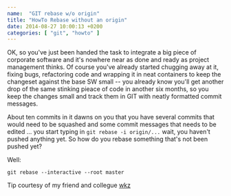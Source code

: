 ```yaml
---
name:  "GIT rebase w/o origin"
title: "HowTo Rebase without an origin"
date: 2014-08-27 10:00:13 +0200
categories: [ "git", "howto" ]
---
```


OK, so you've just been handed the task to integrate a big piece of
corporate software and it's nowhere near as done and ready as project
management thinks.  Of course you've already started chugging away at
it, fixing bugs, refactoring code and wrapping it in neat containers
to keep the changeset against the base SW small -- you already know
you'll get another drop of the same stinking pieace of code in another
six months, so you keep the changes small and track them in GIT with
neatly formatted commit messages.

About ten commits in it dawns on you that you have several commits
that would need to be squashed and some commit messages that needs to
be edited ... you start typing in `git rebase -i origin/...` wait, you
haven't pushed anything yet.  So how do you rebase something that's
not been pushed yet?

Well:

    git rebase --interactive --root master

Tip courtesy of my friend and collegue [wkz](https://github.com/wkz)


